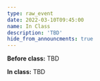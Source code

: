 ```yaml
---
type: raw_event
date: 2022-03-10T09:45:00
name: In Class
description: 'TBD'
hide_from_announcments: true
---
```


**Before class:** TBD

**In class:** TBD


